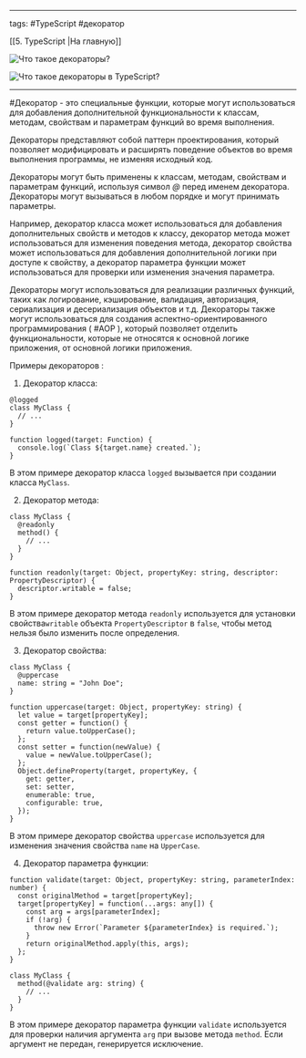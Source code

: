 ____

tags: #TypeScript #декоратор 

[[5. TypeScript |На главную]]

![Что такое декораторы?](https://youtu.be/TOn-1RrowKE?t=31)

![Что такое декораторы в TypeScript?](https://youtu.be/VYQl2GhbCUs?t=29)

_____

#Декоратор - это специальные функции, которые могут использоваться для добавления дополнительной функциональности к классам, методам, свойствам и параметрам функций во время выполнения. 

Декораторы представляют собой паттерн проектирования, который позволяет модифицировать и расширять поведение объектов во время выполнения программы, не изменяя исходный код.

Декораторы могут быть применены к классам, методам, свойствам и параметрам функций, используя символ _@_ перед именем декоратора. Декораторы могут вызываться в любом порядке и могут принимать параметры.

Например, декоратор класса может использоваться для добавления дополнительных свойств и методов к классу, декоратор метода может использоваться для изменения поведения метода, декоратор свойства может использоваться для добавления дополнительной логики при доступе к свойству, а декоратор параметра функции может использоваться для проверки или изменения значения параметра.

Декораторы могут использоваться для реализации различных функций, таких как логирование, кэширование, валидация, авторизация, сериализация и десериализация объектов и т.д. Декораторы также могут использоваться для создания аспектно-ориентированного программирования ( #AOP ), который позволяет отделить функциональности, которые не относятся к основной логике приложения, от основной логики приложения.

Примеры декораторов :

1.  Декоратор класса:

~~~
@logged
class MyClass {
  // ...
}

function logged(target: Function) {
  console.log(`Class ${target.name} created.`);
}
~~~

В этом примере декоратор класса `logged` вызывается при создании класса `MyClass`.

2.  Декоратор метода:

```
class MyClass {
  @readonly
  method() {
    // ...
  }
}

function readonly(target: Object, propertyKey: string, descriptor: PropertyDescriptor) {
  descriptor.writable = false;
}
```

В этом примере декоратор метода `readonly` используется для установки свойства`writable` объекта `PropertyDescriptor` в `false`, чтобы метод нельзя было изменить после определения.

3.  Декоратор свойства:

```
class MyClass {
  @uppercase
  name: string = "John Doe";
}

function uppercase(target: Object, propertyKey: string) {
  let value = target[propertyKey];
  const getter = function() {
    return value.toUpperCase();
  };
  const setter = function(newValue) {
    value = newValue.toUpperCase();
  };
  Object.defineProperty(target, propertyKey, {
    get: getter,
    set: setter,
    enumerable: true,
    configurable: true,
  });
}
```

В этом примере декоратор свойства `uppercase` используется для изменения значения свойства `name` на `UpperCase`.

4.  Декоратор параметра функции:

```
function validate(target: Object, propertyKey: string, parameterIndex: number) {
  const originalMethod = target[propertyKey];
  target[propertyKey] = function(...args: any[]) {
    const arg = args[parameterIndex];
    if (!arg) {
      throw new Error(`Parameter ${parameterIndex} is required.`);
    }
    return originalMethod.apply(this, args);
  };
}

class MyClass {
  method(@validate arg: string) {
    // ...
  }
}
```

В этом примере декоратор параметра функции `validate` используется для проверки наличия аргумента `arg` при вызове метода `method`. Если аргумент не передан, генерируется исключение.

